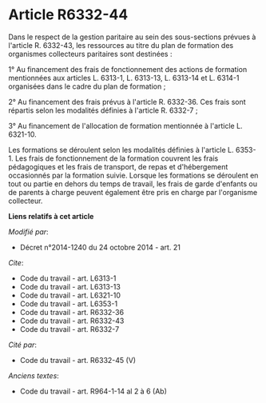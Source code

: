 # Article R6332-44

Dans le respect de la gestion paritaire au sein des sous-sections prévues à l'article R. 6332-43, les ressources au titre du
plan de formation des organismes collecteurs paritaires sont destinées : 

1° Au financement des frais de fonctionnement des actions de formation mentionnées aux articles L. 6313-1, L. 6313-13, L.
6313-14 et L. 6314-1 organisées dans le cadre du plan de formation ; 

2° Au financement des frais prévus à l'article R. 6332-36. Ces frais sont répartis selon les modalités définies à l'article
R. 6332-7 ; 

3° Au financement de l'allocation de formation mentionnée à l'article L. 6321-10. 

Les formations se déroulent selon les modalités définies à l'article L. 6353-1. Les frais de fonctionnement de la formation
couvrent les frais pédagogiques et les frais de transport, de repas et d'hébergement occasionnés par la formation suivie.
Lorsque les formations se déroulent en tout ou partie en dehors du temps de travail, les frais de garde d'enfants ou de
parents à charge peuvent également être pris en charge par l'organisme collecteur.

**Liens relatifs à cet article**

_Modifié par_:

  - Décret n°2014-1240 du 24 octobre 2014 - art. 21

_Cite_:

  - Code du travail - art. L6313-1
  - Code du travail - art. L6313-13
  - Code du travail - art. L6321-10
  - Code du travail - art. L6353-1
  - Code du travail - art. R6332-36
  - Code du travail - art. R6332-43
  - Code du travail - art. R6332-7

_Cité par_:

  - Code du travail - art. R6332-45 (V)

_Anciens textes_:

  - Code du travail - art. R964-1-14 al 2 à 6 (Ab)
